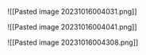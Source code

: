

![[Pasted image 20231016004031.png]]


![[Pasted image 20231016004041.png]]

![[Pasted image 20231016004308.png]]

